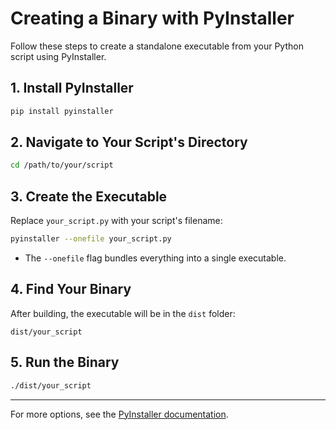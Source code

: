 # Creating a Binary with PyInstaller

Follow these steps to create a standalone executable from your Python script using PyInstaller.

## 1. Install PyInstaller

```bash
pip install pyinstaller
```

## 2. Navigate to Your Script's Directory

```bash
cd /path/to/your/script
```

## 3. Create the Executable

Replace `your_script.py` with your script's filename:

```bash
pyinstaller --onefile your_script.py
```

- The `--onefile` flag bundles everything into a single executable.

## 4. Find Your Binary

After building, the executable will be in the `dist` folder:

```
dist/your_script
```

## 5. Run the Binary

```bash
./dist/your_script
```

---

For more options, see the [PyInstaller documentation](https://pyinstaller.org/).

